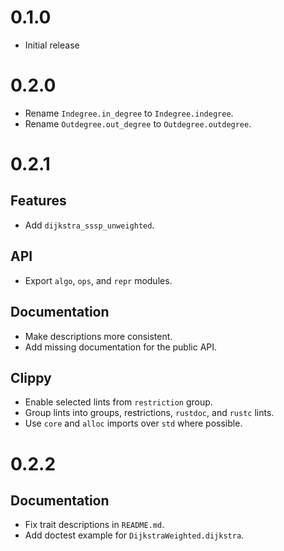 # 0.1.0

- Initial release

# 0.2.0

- Rename `Indegree.in_degree` to `Indegree.indegree`.
- Rename `Outdegree.out_degree` to `Outdegree.outdegree`.

# 0.2.1

## Features

- Add `dijkstra_sssp_unweighted`.

## API

- Export `algo`, `ops`, and `repr` modules.

## Documentation

- Make descriptions more consistent.
- Add missing documentation for the public API.

## Clippy

- Enable selected lints from `restriction` group.
- Group lints into groups, restrictions, `rustdoc`, and `rustc` lints.
- Use `core` and `alloc` imports over `std` where possible.

# 0.2.2

## Documentation

- Fix trait descriptions in `README.md`.
- Add doctest example for `DijkstraWeighted.dijkstra`.
